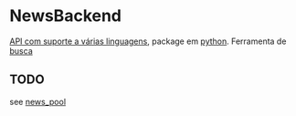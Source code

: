 # NewsBackend

[API com suporte a várias linguagens](http://eventregistry.org/), package em [python](https://github.com/EventRegistry/event-registry-python). Ferramenta de [busca](http://eventregistry.org/documentation#searchArticles)


## TODO
see [news_pool](http://newspaper.readthedocs.io/en/latest/user_guide/advanced.html)


